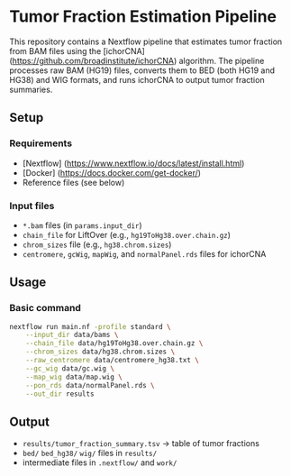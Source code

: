# Tumor Fraction Estimation Pipeline

This repository contains a Nextflow pipeline that estimates tumor fraction from BAM files using the [ichorCNA] (https://github.com/broadinstitute/ichorCNA) algorithm.
The pipeline processes raw BAM (HG19) files, converts them to BED (both HG19 and HG38) and WIG formats, and runs ichorCNA to output tumor fraction summaries.

## Setup

### Requirements
- [Nextflow] (https://www.nextflow.io/docs/latest/install.html)
- [Docker] (https://docs.docker.com/get-docker/)
- Reference files (see below)

### Input files
- `*.bam` files (in `params.input_dir`)
- `chain_file` for LiftOver (e.g., `hg19ToHg38.over.chain.gz`)
- `chrom_sizes` file (e.g., `hg38.chrom.sizes`)
- `centromere`, `gcWig`, `mapWig`, and `normalPanel.rds` files for ichorCNA

## Usage

### Basic command
```bash
nextflow run main.nf -profile standard \
	--input_dir data/bams \
	--chain_file data/hg19ToHg38.over.chain.gz \
	--chrom_sizes data/hg38.chrom.sizes \
	--raw_centromere data/centromere_hg38.txt \
	--gc_wig data/gc.wig \
	--map_wig data/map.wig \
	--pon_rds data/normalPanel.rds \
	--out_dir results
```

## Output
- `results/tumor_fraction_summary.tsv` -> table of tumor fractions
- `bed/` `bed_hg38/` `wig/` files in `results/`
- intermediate files in `.nextflow/` and `work/`
